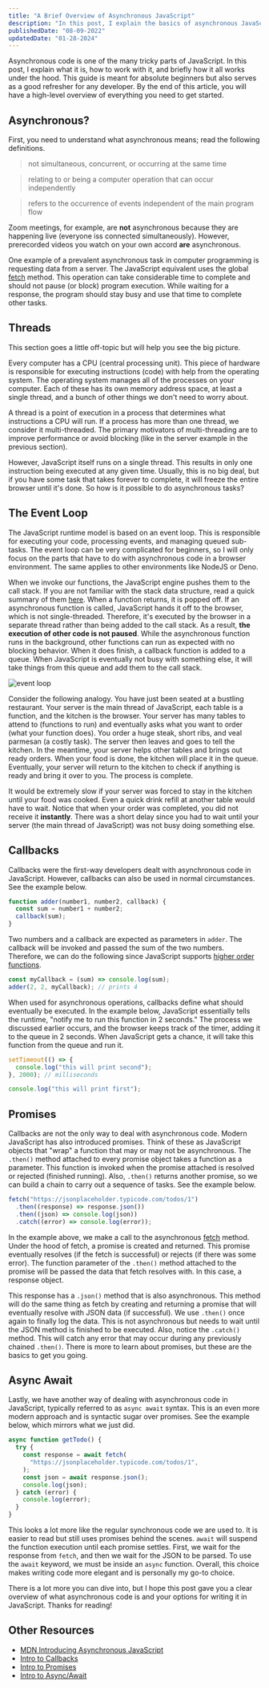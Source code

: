 ```yaml
---
title: "A Brief Overview of Asynchronous JavaScript"
description: "In this post, I explain the basics of asynchronous JavaScript. This guide is meant for absolute beginners but also serves as a good refresher for any developer."
publishedDate: "08-09-2022"
updatedDate: "01-28-2024"
---
```


Asynchronous code is one of the many tricky parts of JavaScript. In this post, I explain what it is, how to work with it, and briefly how it all works under the hood. This guide is meant for absolute beginners but also serves as a good refresher for any developer. By the end of this article, you will have a high-level overview of everything you need to get started.

## Asynchronous?

First, you need to understand what asynchronous means; read the following definitions.

> not simultaneous, concurrent, or occurring at the same time

> relating to or being a computer operation that can occur independently

> refers to the occurrence of events independent of the main program flow

Zoom meetings, for example, are **not** asynchronous because they are happening live (everyone iss connected simultaneously). However, prerecorded videos you watch on your own accord **are** asynchronous.

One example of a prevalent asynchronous task in computer programming is requesting data from a server. The JavaScript equivalent uses the global [fetch](https://developer.mozilla.org/en-US/docs/Web/API/fetch) method. This operation can take considerable time to complete and should not pause (or block) program execution. While waiting for a response, the program should stay busy and use that time to complete other tasks.

## Threads

This section goes a little off-topic but will help you see the big picture.

Every computer has a CPU (central processing unit). This piece of hardware is responsible for executing instructions (code) with help from the operating system. The operating system manages all of the processes on your computer. Each of these has its own memory address space, at least a single thread, and a bunch of other things we don't need to worry about.

A thread is a point of execution in a process that determines what instructions a CPU will run. If a process has more than one thread, we consider it multi-threaded. The primary motivators of multi-threading are to improve performance or avoid blocking (like in the server example in the previous section).

However, JavaScript itself runs on a single thread. This results in only one instruction being executed at any given time. Usually, this is no big deal, but if you have some task that takes forever to complete, it will freeze the entire browser until it's done. So how is it possible to do asynchronous tasks?

## The Event Loop

The JavaScript runtime model is based on an event loop. This is responsible for executing your code, processing events, and managing queued sub-tasks. The event loop can be very complicated for beginners, so I will only focus on the parts that have to do with asynchronous code in a browser environment. The same applies to other environments like NodeJS or Deno.

When we invoke our functions, the JavaScript engine pushes them to the call stack. If you are not familiar with the stack data structure, read a quick summary of them [here](<https://en.wikipedia.org/wiki/Stack_(abstract_data_type)>). When a function returns, it is popped off. If an asynchronous function is called, JavaScript hands it off to the browser, which is not single-threaded. Therefore, it's executed by the browser in a separate thread rather than being added to the call stack. As a result, **the execution of other code is not paused**. While the asynchronous function runs in the background, other functions can run as expected with no blocking behavior. When it does finish, a callback function is added to a queue. When JavaScript is eventually not busy with something else, it will take things from this queue and add them to the call stack.

![event loop](/_tmp/public/img/intro-to-async-js/event-loop.png)

Consider the following analogy. You have just been seated at a bustling restaurant. Your server is the main thread of JavaScript, each table is a function, and the kitchen is the browser. Your server has many tables to attend to (functions to run) and eventually asks what you want to order (what your function does). You order a huge steak, short ribs, and veal parmesan (a costly task). The server then leaves and goes to tell the kitchen. In the meantime, your server helps other tables and brings out ready orders. When your food is done, the kitchen will place it in the queue. Eventually, your server will return to the kitchen to check if anything is ready and bring it over to you. The process is complete.

It would be extremely slow if your server was forced to stay in the kitchen until your food was cooked. Even a quick drink refill at another table would have to wait. Notice that when your order was completed, you did not receive it **instantly**. There was a short delay since you had to wait until your server (the main thread of JavaScript) was not busy doing something else.

## Callbacks

Callbacks were the first-way developers dealt with asynchronous code in JavaScript. However, callbacks can also be used in normal circumstances. See the example below.

```js
function adder(number1, number2, callback) {
  const sum = number1 + number2;
  callback(sum);
}
```

Two numbers and a callback are expected as parameters in `adder`. The callback will be invoked and passed the sum of the two numbers. Therefore, we can do the following since JavaScript supports [higher order functions](https://developer.mozilla.org/en-US/docs/Glossary/First-class_Function).

```js
const myCallback = (sum) => console.log(sum);
adder(2, 2, myCallback); // prints 4
```

When used for asynchronous operations, callbacks define what should eventually be executed. In the example below, JavaScript essentially tells the runtime, "notify me to run this function in 2 seconds." The process we discussed earlier occurs, and the browser keeps track of the timer, adding it to the queue in 2 seconds. When JavaScript gets a chance, it will take this function from the queue and run it.

```js
setTimeout(() => {
  console.log("this will print second");
}, 2000); // milliseconds

console.log("this will print first");
```

## Promises

Callbacks are not the only way to deal with asynchronous code. Modern JavaScript has also introduced promises. Think of these as JavaScript objects that "wrap" a function that may or may not be asynchronous. The `.then()` method attached to every promise object takes a function as a parameter. This function is invoked when the promise attached is resolved or rejected (finished running). Also, `.then()` returns another promise, so we can build a chain to carry out a sequence of tasks. See the example below.

```js
fetch("https://jsonplaceholder.typicode.com/todos/1")
  .then((response) => response.json())
  .then((json) => console.log(json))
  .catch((error) => console.log(error));
```

In the example above, we make a call to the asynchronous [fetch](https://developer.mozilla.org/en-US/docs/Web/API/fetch) method. Under the hood of fetch, a promise is created and returned. This promise eventually resolves (if the fetch is successful) or rejects (if there was some error). The function parameter of the `.then()` method attached to the promise will be passed the data that fetch resolves with. In this case, a response object.

This response has a `.json()` method that is also asynchronous. This method will do the same thing as fetch by creating and returning a promise that will eventually resolve with JSON data (if successful). We use `.then()` once again to finally log the data. This is not asynchronous but needs to wait until the JSON method is finished to be executed. Also, notice the `.catch()` method. This will catch any error that may occur during any previously chained `.then()`. There is more to learn about promises, but these are the basics to get you going.

## Async Await

Lastly, we have another way of dealing with asynchronous code in JavaScript, typically referred to as `async await` syntax. This is an even more modern approach and is syntactic sugar over promises. See the example below, which mirrors what we just did.

```js
async function getTodo() {
  try {
    const response = await fetch(
      "https://jsonplaceholder.typicode.com/todos/1",
    );
    const json = await response.json();
    console.log(json);
  } catch (error) {
    console.log(error);
  }
}
```

This looks a lot more like the regular synchronous code we are used to. It is easier to read but still uses promises behind the scenes. `await` will suspend the function execution until each promise settles. First, we wait for the response from `fetch`, and then we wait for the JSON to be parsed. To use the `await` keyword, we must be inside an `async` function. Overall, this choice makes writing code more elegant and is personally my go-to choice.

There is a lot more you can dive into, but I hope this post gave you a clear overview of what asynchronous code is and your options for writing it in JavaScript. Thanks for reading!

## Other Resources

- [MDN Introducing Asynchronous JavaScript](https://developer.mozilla.org/en-US/docs/Learn/JavaScript/Asynchronous/Introducing)
- [Intro to Callbacks](https://javascript.info/callbacks)
- [Intro to Promises](https://javascript.info/promise-basics)
- [Intro to Async/Await](https://javascript.info/async-await)
